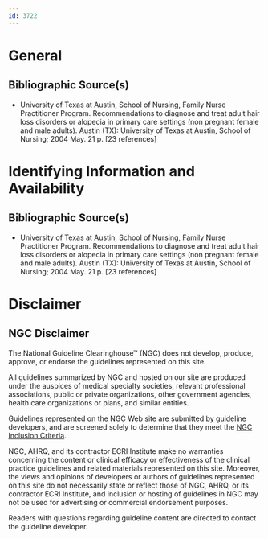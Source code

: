 ```yaml
---
id: 3722
---
```


# General

## Bibliographic Source(s)

- University of Texas at Austin, School of Nursing, Family Nurse Practitioner Program. Recommendations to diagnose and treat adult hair loss disorders or alopecia in primary care settings (non pregnant female and male adults). Austin (TX): University of Texas at Austin, School of Nursing; 2004 May. 21 p. [23 references]

# Identifying Information and Availability

## Bibliographic Source(s)

- University of Texas at Austin, School of Nursing, Family Nurse Practitioner Program. Recommendations to diagnose and treat adult hair loss disorders or alopecia in primary care settings (non pregnant female and male adults). Austin (TX): University of Texas at Austin, School of Nursing; 2004 May. 21 p. [23 references]

# Disclaimer

## NGC Disclaimer

The National Guideline Clearinghouse™ (NGC) does not develop, produce, approve, or endorse the guidelines represented on this site.

All guidelines summarized by NGC and hosted on our site are produced under the auspices of medical specialty societies, relevant professional associations, public or private organizations, other government agencies, health care organizations or plans, and similar entities.

Guidelines represented on the NGC Web site are submitted by guideline developers, and are screened solely to determine that they meet the [NGC Inclusion Criteria](/help-and-about/summaries/inclusion-criteria).

NGC, AHRQ, and its contractor ECRI Institute make no warranties concerning the content or clinical efficacy or effectiveness of the clinical practice guidelines and related materials represented on this site. Moreover, the views and opinions of developers or authors of guidelines represented on this site do not necessarily state or reflect those of NGC, AHRQ, or its contractor ECRI Institute, and inclusion or hosting of guidelines in NGC may not be used for advertising or commercial endorsement purposes.

Readers with questions regarding guideline content are directed to contact the guideline developer.

